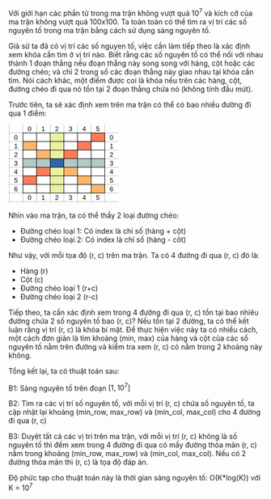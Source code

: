 Với giới hạn các phần tử trong ma trận không vượt quá $10^7$ và kích cỡ của ma trận không vượt quá 100x100. Ta toàn toàn có thể tìm ra vị trí các số nguyên tố trong ma trận bằng cách sử dụng sàng nguyên tố.

Giả sử ta đã có vị trí các số nguyen tố, việc cần làm tiếp theo là xác định xem khóa cần tìm ở vị trí nào. Biết rằng các số nguyên tố có thể nối với nhau thành 1 đoạn thẳng nếu đoạn thẳng này song song với hàng, cột hoặc các đường chéo; và chỉ 2 trong số các đoạn thẳng này giao nhau tại khóa cần tìm. Nói cách khác, một điểm được coi là khóa nếu trên các hàng, cột, đường chéo đi qua nó tồn tại 2 đoạn thẳng chứa nó (không tính đầu mút). 

Trước tiên, ta sẽ xác định xem trên ma trận có thể có bao nhiều đường đi qua 1 điểm:

![matrix.png](matrix.png)

Nhìn vào ma trận, ta có thể thẩy 2 loại đường chéo: 
- Đường chéo loại 1: Có index là chỉ số (hàng + cột)
- Đường chéo loại 2: Có index là chỉ số (hàng - côt)

Như vậy, với mỗi tọa độ (r, c) trên ma trận. Ta có 4 đường đi qua (r, c) đó là: 
- Hàng (r) 
- Cột (c)
- Đường chéo loại 1 (r+c)
- Đường chéo loại 2 (r-c)

Tiếp theo, ta cần xác định xem trong 4 đường đi qua (r, c) tồn tại bao nhiêu đường chứa 2 số nguyên tố bao (r, c)? Nếu tồn tại 2 đường, ta có thể kết luận rằng vị trí (r, c) là khóa bí mật. Để thực hiện việc này ta có nhiều cách, một cách đơn giản là tìm khoảng (min, max) của hàng và cột của các số nguyên tố nằm trên đường và kiểm tra xem (r, c) có nằm trong 2 khoảng này không.  

Tổng kết lại, ta có thuật toán sau:

B1: Sàng nguyên tố trên đoạn $[1, 10^7]$

B2: Tìm ra các vị trí số nguyên tố, với mỗi vị trí (r, c) chứa số nguyên tố, ta cập nhật lại khoảng (min_row, max_row) và (min_col, max_col) cho 4 đường đi qua (r, c)

B3: Duyệt tất cả các vị trí trên ma trận, với mỗi vị trí (r, c) không là số nguyên tố thì đếm xem trong 4 đường đi qua có mấy đường thỏa mãn (r, c) nằm trong khoảng (min_row, max_row) và (min_col, max_col). Nếu có 2 đường thỏa mãn thì (r, c) là tọa độ đáp án.

Độ phức tạp cho thuật toán này là thời gian sàng nguyên tố: O(K*log(K)) với K = $10^7$


<!-- this css for latex -->
<script type="text/javascript" src="http://cdn.mathjax.org/mathjax/latest/MathJax.js?config=TeX-AMS-MML_HTMLorMML"></script>
<script type="text/x-mathjax-config"> MathJax.Hub.Config({ tex2jax: {inlineMath: [['$', '$']]}, messageStyle: "none" });</script>